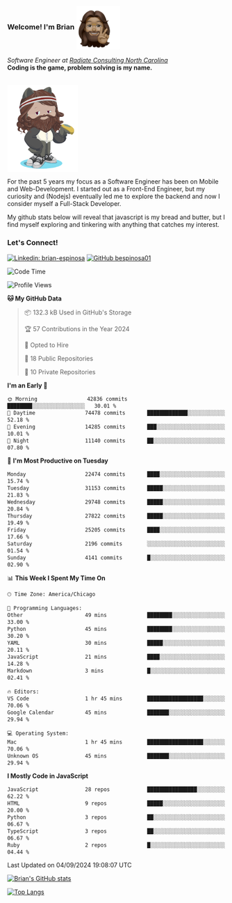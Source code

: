 ###  Welcome! I'm Brian <img align="center" src="https://github.com/bespinosa01/bespinosa01/blob/main/assets/peace-animoji.png" height="100" /></h2>
<p><em>Software Engineer at <a href="https://www.radiateconsulting.coop/north-carolina-tech-coop">Radiate Consulting North Carolina</a>
 <br/>
<!-- </br>Developer Consultant at <a href="https://codethedream.org/">Code The Dream</a> -->
</em> <b>Coding is the game, problem solving is my name.</b></p>

<br/>


 <img align="center" src="https://github.com/bespinosa01/bespinosa01/blob/main/assets/octo-me.png" height="200" /> 
 <p>
 For the past 5 years my focus as a Software Engineer has been on Mobile and Web-Development. I started out as a Front-End Engineer, but my curiosity and (Nodejs) eventually led me to explore the backend and now I consider myself a Full-Stack Developer.
</p>
<p>
 My github stats below will reveal that javascript is my bread and butter, but I find myself exploring and tinkering with anything that catches my interest. 
 </p>
 
 
### Let's Connect!

[![Linkedin: brian-espinosa](https://img.shields.io/badge/-brian--espinosa-blue?style=flat-square&logo=Linkedin&logoColor=white&link=https://www.linkedin.com/in/brian-espinosa/)](https://www.linkedin.com/in/brian-espinosa/)
[![GitHub bespinosa01](https://img.shields.io/github/followers/bespinosa01?label=follow&style=social)](https://github.com/bespinosa01)



<!--START_SECTION:waka-->
![Code Time](http://img.shields.io/badge/Code%20Time-1%2C643%20hrs%208%20mins-blue)

![Profile Views](http://img.shields.io/badge/Profile%20Views-0-blue)

**🐱 My GitHub Data** 

> 📦 132.3 kB Used in GitHub's Storage 
 > 
> 🏆 57 Contributions in the Year 2024
 > 
> 💼 Opted to Hire
 > 
> 📜 18 Public Repositories 
 > 
> 🔑 10 Private Repositories 
 > 
**I'm an Early 🐤** 

```text
🌞 Morning                42836 commits       ████████░░░░░░░░░░░░░░░░░   30.01 % 
🌆 Daytime                74478 commits       █████████████░░░░░░░░░░░░   52.18 % 
🌃 Evening                14285 commits       ███░░░░░░░░░░░░░░░░░░░░░░   10.01 % 
🌙 Night                  11140 commits       ██░░░░░░░░░░░░░░░░░░░░░░░   07.80 % 
```
📅 **I'm Most Productive on Tuesday** 

```text
Monday                   22474 commits       ████░░░░░░░░░░░░░░░░░░░░░   15.74 % 
Tuesday                  31153 commits       █████░░░░░░░░░░░░░░░░░░░░   21.83 % 
Wednesday                29748 commits       █████░░░░░░░░░░░░░░░░░░░░   20.84 % 
Thursday                 27822 commits       █████░░░░░░░░░░░░░░░░░░░░   19.49 % 
Friday                   25205 commits       ████░░░░░░░░░░░░░░░░░░░░░   17.66 % 
Saturday                 2196 commits        ░░░░░░░░░░░░░░░░░░░░░░░░░   01.54 % 
Sunday                   4141 commits        █░░░░░░░░░░░░░░░░░░░░░░░░   02.90 % 
```


📊 **This Week I Spent My Time On** 

```text
🕑︎ Time Zone: America/Chicago

💬 Programming Languages: 
Other                    49 mins             ████████░░░░░░░░░░░░░░░░░   33.00 % 
Python                   45 mins             ████████░░░░░░░░░░░░░░░░░   30.20 % 
YAML                     30 mins             █████░░░░░░░░░░░░░░░░░░░░   20.11 % 
JavaScript               21 mins             ████░░░░░░░░░░░░░░░░░░░░░   14.28 % 
Markdown                 3 mins              █░░░░░░░░░░░░░░░░░░░░░░░░   02.41 % 

🔥 Editors: 
VS Code                  1 hr 45 mins        ██████████████████░░░░░░░   70.06 % 
Google Calendar          45 mins             ███████░░░░░░░░░░░░░░░░░░   29.94 % 

💻 Operating System: 
Mac                      1 hr 45 mins        ██████████████████░░░░░░░   70.06 % 
Unknown OS               45 mins             ███████░░░░░░░░░░░░░░░░░░   29.94 % 
```

**I Mostly Code in JavaScript** 

```text
JavaScript               28 repos            ████████████████░░░░░░░░░   62.22 % 
HTML                     9 repos             █████░░░░░░░░░░░░░░░░░░░░   20.00 % 
Python                   3 repos             ██░░░░░░░░░░░░░░░░░░░░░░░   06.67 % 
TypeScript               3 repos             ██░░░░░░░░░░░░░░░░░░░░░░░   06.67 % 
Ruby                     2 repos             █░░░░░░░░░░░░░░░░░░░░░░░░   04.44 % 
```




 Last Updated on 04/09/2024 19:08:07 UTC
<!--END_SECTION:waka-->


<!--  Github STATS -->
[![Brian's GitHub stats](https://github-readme-stats.vercel.app/api?username=bespinosa01&hide=stars,contribs&count_private=true&show_icons=true)](https://github.com/anuraghazra/github-readme-stats)

[![Top Langs](https://github-readme-stats.vercel.app/api/top-langs/?username=bespinosa01&layout=compact)](https://github.com/anuraghazra/github-readme-stats)



<!--
**bespinosa01/bespinosa01** is a ✨ _special_ ✨ repository because its `README.md` (this file) appears on your GitHub profile.

Here are some ideas to get you started:

- 🔭 I’m currently working on ...
- 🌱 I’m currently learning ...
- 👯 I’m looking to collaborate on ...
- 🤔 I’m looking for help with ...
- 💬 Ask me about ...
- 📫 How to reach me: ...
- 😄 Pronouns: ...
- ⚡ Fun fact: ...
-->
